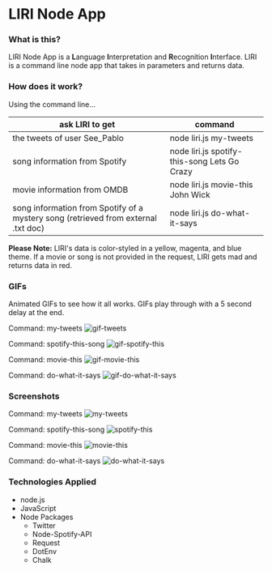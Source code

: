 # LIRI Node App

### What is this?

LIRI Node App is a **L**anguage **I**nterpretation and **R**ecognition **I**nterface. LIRI is a command line node app that takes in parameters and returns data. 

### How does it work?

Using the command line...

ask LIRI to get | command
--------------- | -----------------------------
the tweets of user See_Pablo | node liri.js my-tweets
song information from Spotify | node liri.js spotify-this-song Lets Go Crazy
movie information from OMDB | node liri.js movie-this John Wick
song information from Spotify of a mystery song (retrieved from external .txt doc) | node liri.js do-what-it-says

**Please Note:** LIRI's data is color-styled in a yellow, magenta, and blue theme. If a movie or song is not provided in the request, LIRI gets mad and returns data in red.

### GIFs

Animated GIFs to see how it all works. GIFs play through with a 5 second delay at the end.

Command: my-tweets
![gif-tweets](/gifs/liri_tweets.gif)

Command: spotify-this-song
![gif-spotify-this](/gifs/liri_spotify.gif)

Command: movie-this
![gif-movie-this](/gifs/liri_omdb.gif)

Command: do-what-it-says
![gif-do-what-it-says](/gifs/liri_doWhat.gif)


### Screenshots

Command: my-tweets
![my-tweets](/images/liri_tweets_chalk.jpg)

Command: spotify-this-song
![spotify-this](/images/liri_spotify_chalk.jpg)

Command: movie-this
![movie-this](/images/liri_movie_chalk.jpg)

Command: do-what-it-says
![do-what-it-says](/images/liri_doit_chalk.jpg)

### Technologies Applied

* node.js
* JavaScript
* Node Packages
    * Twitter
    * Node-Spotify-API
    * Request
    * DotEnv
    * Chalk